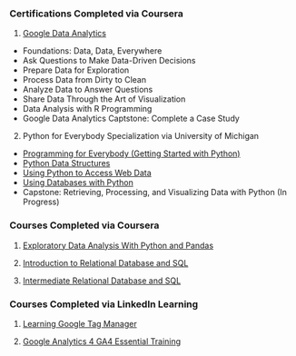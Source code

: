 ### Certifications Completed via Coursera
1. [Google Data Analytics](https://github.com/JamesWheeler4/James_Portfolio/blob/main/Certificates/Google%20Data%20Analytics.pdf)
* Foundations: Data, Data, Everywhere
* Ask Questions to Make Data-Driven Decisions
* Prepare Data for Exploration
* Process Data from Dirty to Clean
* Analyze Data to Answer Questions
* Share Data Through the Art of Visualization
* Data Analysis with R Programming
* Google Data Analytics Captstone: Complete a Case Study

2. Python for Everybody Specialization via University of Michigan
* [Programming for Everybody (Getting Started with Python)](https://coursera.org/share/69ad88d8c472cff0430d9da8401a2cf7)
* [Python Data Structures](https://coursera.org/share/9107466a97373be0895126fc96c63ed4)
* [Using Python to Access Web Data](https://coursera.org/share/e9e2b286bfd8906ef01e23955fba0d88)
* [Using Databases with Python](https://coursera.org/share/2dd9c1e69ae2e7bab350dfafcef3f6d6)
* Capstone: Retrieving, Processing, and Visualizing Data with Python (In Progress)

### Courses Completed via Coursera

1. [Exploratory Data Analysis With Python and Pandas](https://github.com/JamesWheeler4/James_Portfolio/blob/main/Certificates/Exploratory%20Data%20Analysis%20with%20Python%20and%20Pandas.pdf)

2. [Introduction to Relational Database and SQL](https://github.com/JamesWheeler4/James_Portfolio/blob/main/Certificates/Introduction%20to%20Relational%20Database%20and%20SQL.pdf)

3. [Intermediate Relational Database and SQL](https://github.com/JamesWheeler4/James_Portfolio/blob/main/Certificates/Intermediate%20Relational%20Database%20and%20SQL.pdf)

### Courses Completed via LinkedIn Learning

1. [Learning Google Tag Manager](https://github.com/JamesWheeler4/James_Portfolio/blob/main/Certificates/Learning%20Google%20Tag%20Manager.pdf)

2. [Google Analytics 4 GA4 Essential Training](https://github.com/JamesWheeler4/James_Portfolio/blob/main/Certificates/Google%20Analytics%204%20GA4%20Essential%20Training.pdf)
